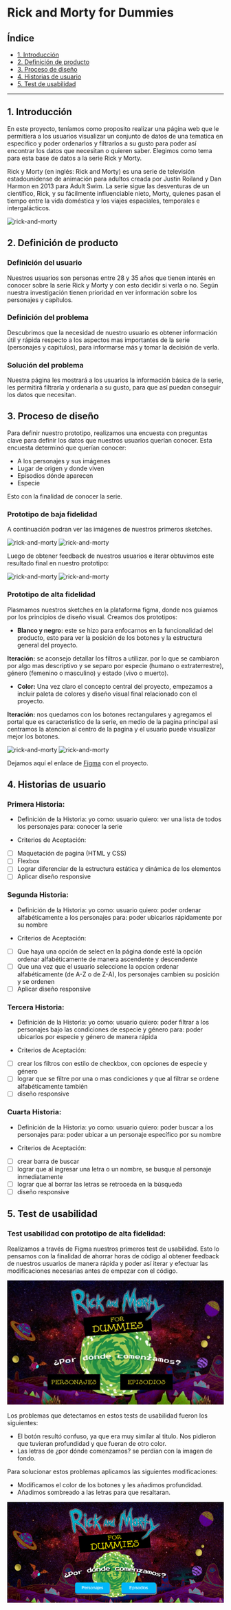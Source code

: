 # Rick and Morty for Dummies

## Índice

* [1. Introducción](#1-Introducción)
* [2. Definición de producto](#2-Definición-de-producto)
* [3. Proceso de diseño](#3-Proceso-de-diseño)
* [4. Historias de usuario](#4-Historias-de-usuario)
* [5. Test de usabilidad](#5-Test-de-usabilidad)


***

## 1. Introducción

En este proyecto, teníamos como proposito realizar una página web que le permitiera a los usuarios visualizar un conjunto de datos de una tematica en especifico y poder ordenarlos y filtrarlos a su gusto para poder así encontrar los datos que necesitan o quieren saber. Elegimos como tema para esta base de datos a la serie Rick y Morty. 

Rick y Morty (en inglés: Rick and Morty) es una serie de televisión estadounidense de animación para adultos creada por Justin Roiland y Dan Harmon en 2013 para Adult Swim. La serie sigue las desventuras de un científico, Rick, y su fácilmente influenciable nieto, Morty, quienes pasan el tiempo entre la vida doméstica y los viajes espaciales, temporales e intergalácticos. 

![rick-and-morty](/src/img/rickandmortyreadme.jpg)

## 2. Definición de producto

### Definición del usuario

Nuestros usuarios son personas entre 28 y 35 años que tienen interés en conocer sobre la serie Rick y Morty y con esto decidir si verla o no. Según nuestra investigación tienen prioridad en ver información sobre los personajes y capítulos.

### Definición del problema

Descubrimos que la necesidad de nuestro usuario es obtener información útil y rápida respecto a los aspectos mas importantes de la serie (personajes y capitulos), para informarse más y tomar la decisión de verla.

### Solución del problema

Nuestra página les mostrará a los usuarios la información básica de la serie, les permitirá filtrarla y ordenarla a su gusto, para que así puedan conseguir los datos que necesitan.


## 3. Proceso de diseño

Para definir nuestro prototipo, realizamos una encuesta con preguntas clave para definir los datos que nuestros usuarios querían conocer. Esta encuesta determinó que querían conocer:

- A los personajes y sus imágenes
- Lugar de origen y donde viven
- Episodios dónde aparecen
- Especie

Esto con la finalidad de conocer la serie. 


### Prototipo de baja fidelidad

A continuación podran ver las imágenes de nuestros primeros sketches.

![rick-and-morty](/src/img/sketch4.jpg)
![rick-and-morty](/src/img/sketch1.jpg)

Luego de obtener feedback de nuestros usuarios e iterar obtuvimos este resultado final en nuestro prototipo:

![rick-and-morty](/src/img/sketch2.jpg)
![rick-and-morty](/src/img/sketch3.jpg)

### Prototipo de alta fidelidad

Plasmamos nuestros sketches en la plataforma figma, donde nos guiamos por los principios de diseño visual. 
Creamos dos prototipos:
- **Blanco y negro:**
este se hizo para enfocarnos en la funcionalidad del producto, esto para ver la posición de los botones y 
la estructura general del proyecto.

**Iteración:** se aconsejo detallar los filtros a utilizar. por lo que se cambiaron por algo mas descriptivo y se separo por especie (humano o extraterrestre), género (femenino o masculino) y estado (vivo o muerto).

- **Color:**
Una vez claro el concepto central del proyecto, empezamos a incluir paleta de colores y diseño visual
final relacionado con el proyecto.

**Iteración:** nos quedamos con los botones rectangulares y agregamos el portal que es caracteristico de la serie, en medio de la pagina principal
asi centramos la atencion al centro de la pagina y el usuario puede visualizar mejor los botones.

![rick-and-morty](/src/img/figmarickandmorty.png)
![rick-and-morty](/src/img/figmapagprincipal.png)

Dejamos aquí el enlace de [Figma](https://www.figma.com/file/W2UglxzppAnvK6niyk6eWB/Prototipo-Rick-and-Morty) con el proyecto.


## 4. Historias de usuario

### Primera Historia:

- Definición de la Historia:
yo como: usuario
quiero: ver una lista de todos los personajes 
para: conocer la serie

- Criterios de Aceptación: 
* [ ] Maquetación de pagina (HTML y CSS)
* [ ] Flexbox
* [ ] Lograr diferenciar de la estructura estática y dinámica de los elementos
* [ ] Aplicar diseño responsive

### Segunda Historia:

- Definición de la Historia:
yo como: usuario
quiero: poder ordenar alfabéticamente a los personajes
para: poder ubicarlos rápidamente por su nombre

- Criterios de Aceptación: 
* [ ] Que haya una opción de select en la página donde esté la opción ordenar alfabéticamente de manera ascendente y descendente
* [ ] Que una vez que el usuario seleccione la opcion ordenar alfabéticamente (de A-Z o de Z-A), los personajes cambien su posición y se ordenen
* [ ] Aplicar diseño responsive

### Tercera Historia:

- Definición de la Historia:
yo como: usuario
quiero: poder filtrar a los personajes bajo las condiciones de especie y género
para: poder ubicarlos por especie y género de manera rápida

- Criterios de Aceptación: 
* [ ] crear los filtros con estilo de checkbox, con opciones de especie y género
* [ ] lograr que se filtre por una o mas condiciones y que al filtrar se ordene alfabéticamente también
* [ ] diseño responsive

### Cuarta Historia:

- Definición de la Historia:
yo como: usuario
quiero: poder buscar a los personajes
para: poder ubicar a un personaje específico por su nombre

- Criterios de Aceptación: 
* [ ] crear barra de buscar
* [ ] lograr que al ingresar una letra o un nombre, se busque al personaje inmediatamente
* [ ] lograr que al borrar las letras se retroceda en la búsqueda
* [ ] diseño responsive

## 5. Test de usabilidad

### Test usabilidad con prototipo de alta fidelidad:

Realizamos a través de Figma nuestros primeros test de usabilidad. Esto lo pensamos con la finalidad de ahorrar horas de código al obtener feedback de nuestros usuarios de manera rápida y poder así iterar y efectuar las modificaciones necesarias antes de empezar con el código. 

![prototipo-antes-de-feedback](/src/img/prototipoAntesDeFeedback.jpg)

Los problemas que detectamos en estos tests de usabilidad fueron los siguientes:

* El botón resultó confuso, ya que era muy similar al titulo. Nos pidieron que tuvieran profundidad y que fueran de otro color.
* Las letras de ¿por dónde comenzamos? se perdían con la imagen de fondo.

Para solucionar estos problemas aplicamos las siguientes modificaciones:

* Modificamos el color de los botones y les añadimos profundidad.
* Añadimos sombreado a las letras para que resaltaran.

![prototipo-despues-de-feedback](/src/img/prototipoDespuesDeFeedback.png)